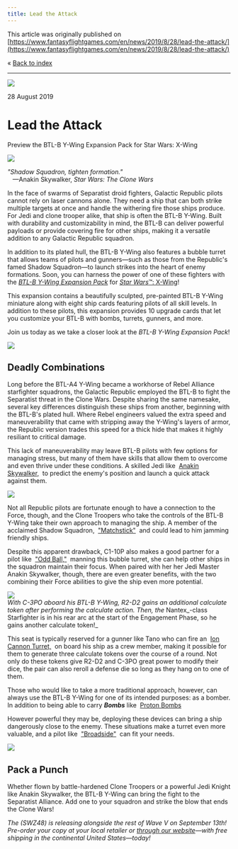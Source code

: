 ```yaml
---
title: Lead the Attack
---
```


This article was originally published on [https://www.fantasyflightgames.com/en/news/2019/8/28/lead-the-attack/](https://www.fantasyflightgames.com/en/news/2019/8/28/lead-the-attack/)

&laquo; [Back to index](../index.md)

---

![](swz48_preview1.jpg)

28 August 2019

Lead the Attack
===============

Preview the BTL-B Y-Wing Expansion Pack for Star Wars: X-Wing

![](swz48_box_left.png)

_"Shadow Squadron, tighten formation."_  
   —Anakin Skywalker, _Star Wars: The Clone Wars_

In the face of swarms of Separatist droid fighters, Galactic Republic pilots cannot rely on laser cannons alone. They need a ship that can both strike multiple targets at once and handle the withering fire those ships produce. For Jedi and clone trooper alike, that ship is often the BTL-B Y-Wing. Built with durability and customizability in mind, the BTL-B can deliver powerful payloads or provide covering fire for other ships, making it a versatile addition to any Galactic Republic squadron. 

In addition to its plated hull, the BTL-B Y-Wing also features a bubble turret that allows teams of pilots and gunners—such as those from the Republic's famed Shadow Squadron—to launch strikes into the heart of enemy formations. Soon, you can harness the power of one of these fighters with the _[BTL-B Y-Wing Expansion Pack](https://www.fantasyflightgames.com/en/products/x-wing-second-edition/products/btl-b-y-wing-expansion-pack/)_ for [_Star Wars_™: X-Wing](https://www.fantasyflightgames.com/en/products/x-wing-second-edition/)!

This expansion contains a beautifully sculpted, pre-painted BTL-B Y-Wing miniature along with eight ship cards featuring pilots of all skill levels. In addition to these pilots, this expansion provides 10 upgrade cards that let you customize your BTL-B with bombs, turrets, gunners, and more.

Join us today as we take a closer look at the _BTL-B Y-Wing Expansion Pack_!

![](swz48_ship_art.png)

Deadly Combinations
-------------------

Long before the BTL-A4 Y-Wing became a workhorse of Rebel Alliance starfighter squadrons, the Galactic Republic employed the BTL-B to fight the Separatist threat in the Clone Wars. Despite sharing the same namesake, several key differences distinguish these ships from another, beginning with the BTL-B's plated hull. Where Rebel engineers valued the extra speed and maneuverability that came with stripping away the Y-Wing's layers of armor, the Republic version trades this speed for a thick hide that makes it highly resiliant to critical damage.

This lack of maneuverability may leave BTL-B pilots with few options for managing stress, but many of them have skills that allow them to overcome and even thrive under these conditions. A skilled Jedi like  [Anakin Skywalker,](swz48_pilot-anakin-skywalker.png)  to predict the enemy's position and launch a quick attack against them.

![](swz48_cardfan_c1-10p.png)

Not all Republic pilots are fortunate enough to have a connection to the Force, though, and the Clone Troopers who take the controls of the BTL-B Y-Wing take their own approach to managing the ship. A member of the acclaimed Shadow Squadron,  ["Matchstick"](swz48_pilot-matchstick.png)  and could lead to him jamming friendly ships.

Despite this apparent drawback, C1-10P also makes a good partner for a pilot like  ["Odd Ball,"](swz48_pilot-odd-ball.png)  manning this bubble turret, she can help other ships in the squadron maintain their focus. When paired with her her Jedi Master Anakin Skywalker, though, there are even greater benefits, with the two combining their Force abilities to give the ship even more potential.

![](swz48_diagram1_a1.jpg)  
_With C-3PO aboard his BTL-B Y-Wing, R2-D2 gains an additional calculate token after performing the calculate action. Then, the_ Nantex_\-class Starfighter is in his rear arc at the start of the Engagement Phase, so he gains another calculate token!_

This seat is typically reserved for a gunner like Tano who can fire an  [Ion Cannon Turret,](swz13_ion-cannon-turret.png)  on board his ship as a crew member, making it possible for them to generate three calculate tokens over the course of a round. Not only do these tokens give R2-D2 and C-3PO great power to modify their dice, the pair can also reroll a defense die so long as they hang on to one of them. 

Those who would like to take a more traditional approach, however, can always use the BTL-B Y-Wing for one of its intended purposes: as a bomber. In addition to being able to carry _**Bombs**_ like  [Proton Bombs](swz01_a3_proton-bombs.png)  

However powerful they may be, deploying these devices can bring a ship dangerously close to the enemy. These situations make a turret even more valuable, and a pilot like  ["Broadside"](swz48_pilot-broadside.png)  can fit your needs.

![](swz48_a1_art.png)

Pack a Punch
------------

Whether flown by battle-hardened Clone Troopers or a powerful Jedi Knight like Anakin Skywalker, the BTL-B Y-Wing can bring the fight to the Separatist Alliance. Add one to your squadron and strike the blow that ends the Clone Wars!

_The_ _(SWZ48) is releasing alongside the rest of Wave V on September 13th! Pre-order your copy at your local retailer or [through our website](https://shop.fantasyflightgames.com/preorders/create/SWZ48/)—with free shipping in the continental United States—today!_ 

[](http://community.fantasyflightgames.com/index.php?/forum/222-x-wing/)